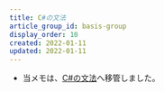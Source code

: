 ```yaml
---
title: C#の文法
article_group_id: basis-group
display_order: 10
created: 2022-01-11
updated: 2022-01-11
---
```

- 当メモは、[C#の文法](https://thinktwice.tech/it/csharp/grammar_of_csharp/)へ移管しました。
